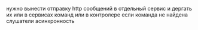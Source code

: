 нужно вынести отправку http сообщений в отдельный сервис и дергать их или в сервисах команд или в контролере если команда не найдена 
слушатели
асинхронность 